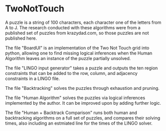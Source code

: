 # TwoNotTouch
A puzzle is a string of 100 characters, each character one of the letters from A to J. The research conducted with these algorithms were from a published set of puzzles from krazydad.com, so those puzzles are not published here. 

The file "BoardUI" is an implementation of the Two Not Touch grid into python, allowing one to find missing logical inferences when the Human Algorithm leaves an instance of the puzzle partially unsolved.

The file "LINGO input generator" takes a puzzle and outputs the ten region constraints that can be added to the row, column, and adjacency constraints in a LINGO file. 

The file "Backtracking" solves the puzzles through exhaustion and pruning.

The file "Human Algorithm" solves the puzzles via logical inferences implemented by the author. It can be improved upon by adding further logic.

The file "Human + Backtrack Comparison" runs both human and backtracking algorithms on a full set of puzzles, and compares their solving times, also including an estmiated line for the times of the LINGO solver.
